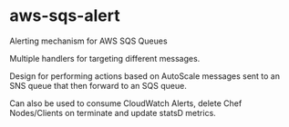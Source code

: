 aws-sqs-alert
===========

Alerting mechanism for AWS SQS Queues

Multiple handlers for targeting different messages.

Design for performing actions based on AutoScale messages sent to an SNS queue that then forward to an SQS queue.

Can also be used to consume CloudWatch Alerts, delete Chef Nodes/Clients on terminate and update statsD metrics.

